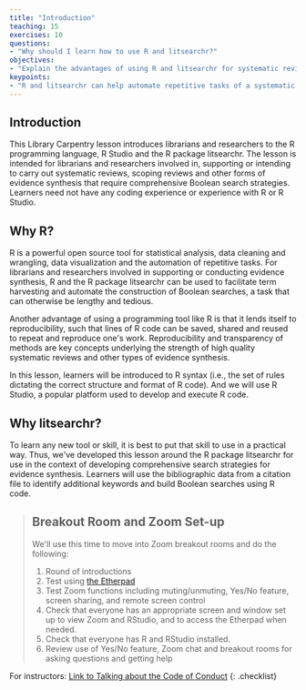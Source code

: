 ```yaml
---
title: "Introduction"
teaching: 15
exercises: 10
questions:
- "Why should I learn how to use R and litsearchr?"
objectives:
- "Explain the advantages of using R and litsearchr for systematic reviews."
keypoints:
- "R and litsearchr can help automate repetitive tasks of a systematic review and add to the reproducibility of the the search development process."
---
```


## Introduction

This Library Carpentry lesson introduces librarians and researchers to the R programming language, R Studio and the R package litsearchr. The lesson is intended for librarians and researchers involved in, supporting or intending to carry out systematic reviews, scoping reviews and other forms of evidence synthesis that require comprehensive Boolean search strategies. Learners need not have any coding experience or experience with R or R Studio. 

## Why R?

R is a powerful open source tool for statistical analysis, data cleaning and wrangling, data visualization and the automation of repetitive tasks. For librarians and researchers involved in supporting or conducting evidence synthesis, R and the R package litsearchr can be used to facilitate term harvesting and automate the construction of Boolean searches, a task that can otherwise be lengthy and tedious. 

Another advantage of using a programming tool like R is that it lends itself to reproducibility, such that lines of R code can be saved, shared and reused to repeat and reproduce one's work. Reproducibility and transparency of methods are key concepts underlying the strength of high quality systematic reviews and other types of evidence synthesis. 

In this lesson, learners will be introduced to R syntax (i.e., the set of rules dictating the correct structure and format of R code). And we will use R Studio, a popular platform used to develop and execute R code. 

## Why litsearchr?

To learn any new tool or skill, it is best to put that skill to use in a practical way. Thus, we've developed this lesson around the R package litsearchr for use in the context of developing comprehensive search strategies for evidence synthesis. Learners will use the bibliographic data from a citation file to identify additional keywords and build Boolean searches using R code.

>## Breakout Room and Zoom Set-up
>
>We'll use this time to move into Zoom breakout rooms and do the following: 
>1. Round of introductions
>2. Test using [the Etherpad](https://pad.carpentries.org/litsearchr-alpha-202304) 
>3. Test Zoom functions including muting/unmuting, Yes/No feature, screen sharing, and remote screen control
>4. Check that everyone has an appropriate screen and window set up to view Zoom and RStudio, and to access the Etherpad when needed.
>5. Check that everyone has R and RStudio installed.
>6. Review use of Yes/No feature, Zoom chat and breakout rooms for asking questions and getting help

For instructors: [Link to Talking about the Code of Conduct](https://docs.carpentries.org/topic_folders/hosts_instructors/instructor_tips.html#talking-about-the-code-of-conduct)
{: .checklist}
